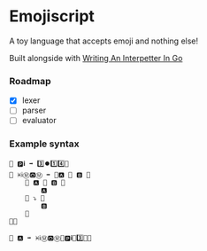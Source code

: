 # Emojiscript

A toy language that accepts emoji and nothing else!

Built alongside with [Writing An Interpetter In Go](https://interpreterbook.com/)

### Roadmap

- [x] lexer
- [ ] parser
- [ ] evaluator

### Example syntax

```
📝 🅿️ℹ️ ➡️ 3️⃣⏺️1️⃣4️⃣🚀
📝 ♓ℹ️Ⓜ️🅾️Ⓜ️ ➡️ 🔧🅰️ 🔸 ️🅱️ 🌅
    🤔 🅰️ 🔼 🅱️ 🌅
        🅰️
    🌇 ⤵️ 🌅
        🅱️
    🌇
🌇🚀

📝 🅰️ ➡️ ♓ℹ️Ⓜ️🅾️Ⓜ️🌅🅿️ℹ️🔸3️⃣🌇🚀

```
